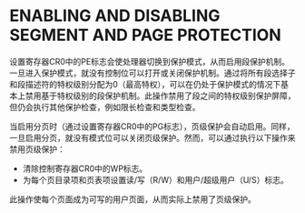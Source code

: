 # ENABLING AND DISABLING SEGMENT AND PAGE PROTECTION

设置寄存器CR0中的PE标志会使处理器切换到保护模式，从而启用段保护机制。一旦进入保护模式，就没有控制位可以打开或关闭保护机制。通过将所有段选择子和段描述符的特权级别分配为0（最高特权），可以在仍处于保护模式的情况下基本上禁用基于特权级别的段保护机制。此操作禁用了段之间的特权级别保护屏障，但仍会执行其他保护检查，例如限长检查和类型检查。

当启用分页时（通过设置寄存器CR0中的PG标志），页级保护会自动启用。同样，一旦启用分页，就没有模式位可以关闭页级保护。然而，可以通过执行以下操作来禁用页级保护：
- 清除控制寄存器CR0中的WP标志。
- 为每个页目录项和页表项设置读/写（R/W）和用户/超级用户（U/S）标志。

此操作使每个页面成为可写的用户页面，从而实际上禁用了页级保护。